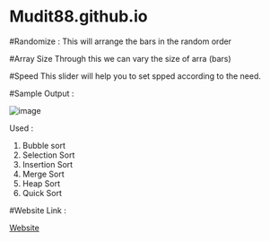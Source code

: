 # Mudit88.github.io

#Randomize : 
This will arrange the bars in the random order 

#Array Size
Through this we can vary the size of arra (bars)

#Speed
This slider will help you to set spped according to the need. 

#Sample Output : 

![image](https://user-images.githubusercontent.com/88089351/171945478-da24a117-78e1-4fae-a8a2-765684319fee.png)

Used : 
1) Bubble sort
2) Selection Sort
3) Insertion Sort
4) Merge Sort
5) Heap Sort
6) Quick Sort

#Website Link :

[Website](https://mudit88.github.io/SortingVisualizer/)
